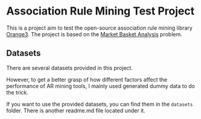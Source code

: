 # Association Rule Mining Test Project

This is a project aim to test the open-source association rule mining library [Orange3](https://orange.biolab.si/). The project is based on the [Market Basket Analysis](https://en.wikipedia.org/wiki/Market_basket_analysis) problem.

## Datasets
There are several datasets provided in this project.

However, to get a better grasp of how different factors affect the performance of AR mining tools, I mainly used generated dummy data to do the trick.

If you want to use the provided datasets, you can find them in the `datasets` folder. There is another readme.md file located under it.

